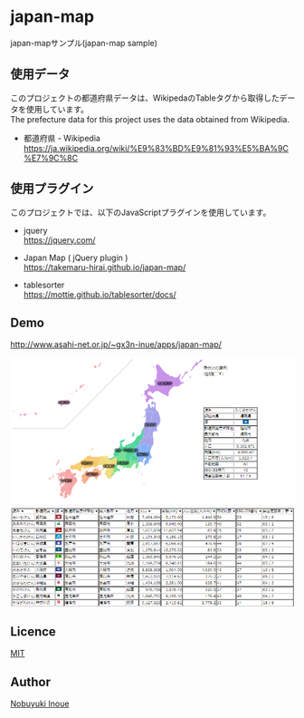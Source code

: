 # japan-map

japan-mapサンプル(japan-map sample)

## 使用データ

このプロジェクトの都道府県データは、WikipedaのTableタグから取得したデータを使用しています。<br>
The prefecture data for this project uses the data obtained from Wikipedia.<br>

* 都道府県 - Wikipedia<br>
https://ja.wikipedia.org/wiki/%E9%83%BD%E9%81%93%E5%BA%9C%E7%9C%8C

## 使用プラグイン

このプロジェクトでは、以下のJavaScriptプラグインを使用しています。

* jquery<br>
https://jquery.com/

* Japan Map ( jQuery plugin )<br>
https://takemaru-hirai.github.io/japan-map/

* tablesorter<br>
https://mottie.github.io/tablesorter/docs/


## Demo

http://www.asahi-net.or.jp/~gx3n-inue/apps/japan-map/

![ScreenShot](https://github.com/NobuyukiInoue/japan-map/blob/master/screenshot/screenshot.png "select fukuoka prefecture.")

## Licence

[MIT](https://https://github.com/NobuyukiInoue/japan-map/blob/master/LICENSE)

## Author

[Nobuyuki Inoue](https://github.com/NobuyukiInoue/)
